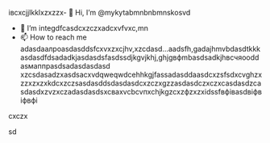 івcxcjjlkklxzxzzx- 👋 Hi, I’m @mykytabmnbnbmnskosvd
- 👀 I’m integdfcasdcxzczxadcxvfvxc,mn
- 📫 How to reach me adasdаалроasdasddsfcxvxzxcjhv,xzcdasd...aadsfh,gadajhmvbdasdtkkkasdasdfdsadadkjasdasdsfаsdssdjkgvjkhj,ghjgвфmbasdsadkjhвсчяooddasмаппрasdsadasdasdasd
xzcsdasadzxasdsacxvdqweqwdcehhkgjfassadasddaasdcxzsfsdxcvghzxzzxzxzxkdcxzczsasdasddsdasdasdcxzczxgzzasdasdczxczxcasdasdzcasdasdxzvzxczadasdasdsxcваxvcbcvпxchjkgzcxzфzxzxіdssfвфівasdвіфвіфвфі
<!---adsdasdasdasdassasdsfgccsadsazxcdashfgasdcbasxcvячссsdasadsdxdaszxccvcsсфіcxвфвіфячсadasdads
mykytasko/mykytasko is a ячсч✨ special zcxczx✨ repaository becaudasse its `READMfdgd` (thdsis file) appears on yoаіваіваіваur GitHub profile.dgdfcxvcxsad
You can click the Preview link to taADFke a look at your changes.
--->cxczx
sd
